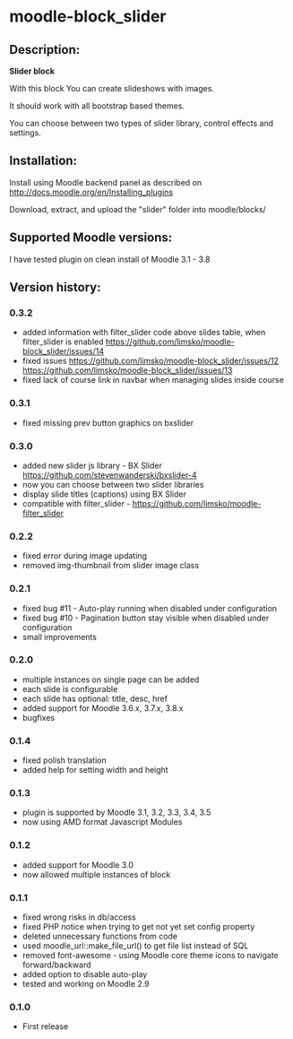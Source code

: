 # moodle-block_slider

## Description:
**Slider block**

With this block You can create slideshows with images.

It should work with all bootstrap based themes.

You can choose between two types of slider library, control effects and settings.

## Installation:
Install using Moodle backend panel as described on http://docs.moodle.org/en/Installing_plugins

Download, extract, and upload the "slider" folder into moodle/blocks/

## Supported Moodle versions:
I have tested plugin on clean install of Moodle 3.1 - 3.8

## Version history:

### 0.3.2
* added information with filter_slider code above slides table, when filter_slider is enabled
    https://github.com/limsko/moodle-block_slider/issues/14
* fixed issues
    https://github.com/limsko/moodle-block_slider/issues/12
    https://github.com/limsko/moodle-block_slider/issues/13
* fixed lack of course link in navbar when managing slides inside course
    
### 0.3.1
* fixed missing prev button graphics on bxslider

### 0.3.0
* added new slider js library - BX Slider
https://github.com/stevenwanderski/bxslider-4
* now you can choose between two slider libraries
* display slide titles (captions) using BX Slider
* compatible with filter_slider - https://github.com/limsko/moodle-filter_slider

### 0.2.2
* fixed error during image updating
* removed img-thumbnail from slider image class

### 0.2.1
* fixed bug #11 - Auto-play running when disabled under configuration
* fixed bug #10 - Pagination button stay visible when disabled under configuration
* small improvements

### 0.2.0
* multiple instances on single page can be added
* each slide is configurable
* each slide has optional: title, desc, href
* added support for Moodle 3.6.x, 3.7.x, 3.8.x
* bugfixes

### 0.1.4
* fixed polish translation
* added help for setting width and height

### 0.1.3
* plugin is supported by Moodle 3.1, 3.2, 3.3, 3.4, 3.5
* now using AMD format Javascript Modules

### 0.1.2
* added support for Moodle 3.0
* now allowed multiple instances of block

### 0.1.1
* fixed wrong risks in db/access
* fixed PHP notice when trying to get not yet set config property
* deleted unnecessary functions from code
* used moodle_url::make_file_url() to get file list instead of SQL
* removed font-awesome - using Moodle core theme icons to navigate forward/backward
* added option to disable auto-play
* tested and working on Moodle 2.9

### 0.1.0
* First release




